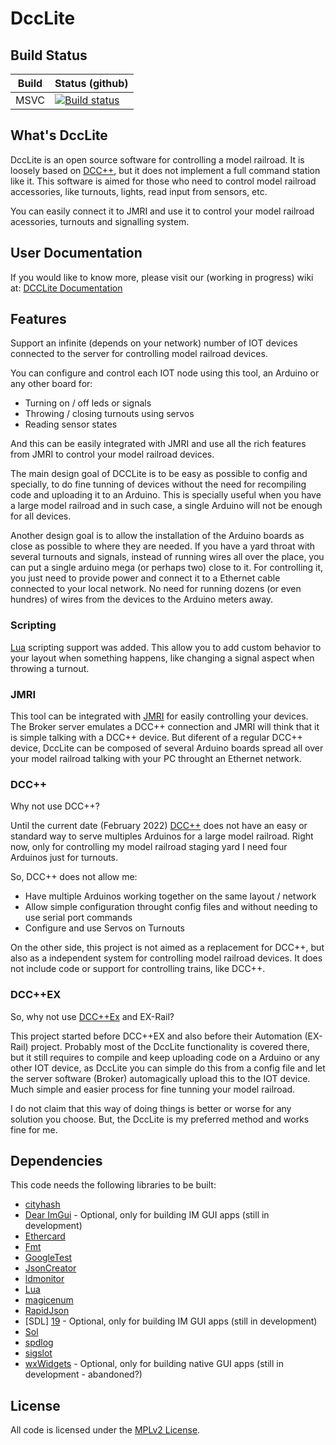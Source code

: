# DccLite

## Build Status

| Build | Status (github) |
|-------|-----------------|
| MSVC  | [![Build status](https://ci.appveyor.com/api/projects/status/vk4a1wgr532h5nlc/branch/master?svg=true)](https://ci.appveyor.com/project/bcsanches/dcclite/branch/master)|

## What's DccLite

DccLite is an open source software for controlling a model railroad. It is loosely based on [DCC++][6], but it does not implement a full command station like it. This software is aimed for those who need to control model railroad accessories, like turnouts, lights, read input from sensors, etc.

You can easily connect it to JMRI and use it to control your model railroad acessories, turnouts and signalling system.

## User Documentation

If you would like to know more, please visit our (working in progress) wiki at: [DCCLite Documentation](https://github.com/bcsanches/DCCLite/wiki)

## Features
Support an infinite (depends on your network) number of IOT devices connected to the server for controlling model railroad devices.

You can configure and control each IOT node using this tool, an Arduino or any other board for:
- Turning on / off leds or signals
- Throwing / closing turnouts using servos
- Reading sensor states

And this can be easily integrated with JMRI and use all the rich features from JMRI to control your model railroad devices. 

The main design goal of DCCLite is to be easy as possible to config and specially, to do fine tunning of devices without the need for recompiling code and uploading it to an Arduino. This is specially useful when you have a large model railroad and in such case, a single Arduino will not be enough for all devices. 

Another design goal is to allow the installation of the Arduino boards as close as possible to where they are needed. If you have a yard throat with several turnouts and signals, instead of running wires all over the place, you can put a single arduino mega (or perhaps two) close to it. For controlling it, you just need to provide power and connect it to a Ethernet cable connected to your local network. No need for running dozens (or even hundres) of wires from the devices to the Arduino meters away.

### Scripting

[Lua][16] scripting support was added. This allow you to add custom behavior to your layout when something happens, like changing a signal aspect when throwing a turnout. 

### JMRI

This tool can be integrated with [JMRI][12] for easily controlling your devices. The Broker server emulates a DCC++ connection and JMRI will think that it is simple talking with a DCC++ device. But diferent of a regular DCC++ device, DccLite can be composed of several Arduino boards spread all over your model railroad talking with your PC throught an Ethernet network.  

### DCC++

Why not use DCC++?

Until the current date (February 2022) [DCC++][14] does not have an easy or standard way to serve multiples Arduinos for a large model railroad. Right now, only for controlling my model railroad staging yard I need four Arduinos just for turnouts.

So, DCC++ does not allow me:
- Have multiple Arduinos working together on the same layout / network
- Allow simple configuration throught config files and without needing to use serial port commands
- Configure and use Servos on Turnouts

On the other side, this project is not aimed as a replacement for DCC++, but also as a independent system for controlling model railroad devices. It does not include code or support for controlling trains, like DCC++.

### DCC++EX

So, why not use [DCC++Ex][13] and EX-Rail?

This project started before DCC++EX and also before their Automation (EX-Rail) project. Probably most of the DccLite functionality is covered there, but it still requires to compile and keep uploading code on a Arduino or any other IOT device, as DccLite you can simple do this from a config file and let the server software (Broker) automagically upload this to the IOT device. Much simple and easier process for fine tunning your model railroad.

I do not claim that this way of doing things is better or worse for any solution you choose. But, the DccLite is my preferred method and works fine for me.

## Dependencies

This code needs the following libraries to be built:

- [cityhash][18]
- [Dear ImGui][20] - Optional, only for building IM GUI apps (still in development)
- [Ethercard][8]
- [Fmt][3]
- [GoogleTest][9]
- [JsonCreator][2]
- [ldmonitor][7]
- [Lua][16]
- [magicenum][10]
- [RapidJson][1]
- [SDL] [19] - Optional, only for building IM GUI apps (still in development)
- [Sol][17]
- [spdlog][4]
- [sigslot][15]
- [wxWidgets][11] - Optional, only for building native GUI apps (still in development - abandoned?)
 
## License

All code is licensed under the [MPLv2 License][5].

[1]: https://github.com/Tencent/rapidjson/
[2]: https://github.com/bcsanches/JsonCreator
[3]: https://github.com/fmtlib/fmt
[4]: https://github.com/gabime/spdlog
[5]: https://choosealicense.com/licenses/mpl-2.0/
[6]: https://sites.google.com/site/dccppsite/
[7]: https://github.com/bcsanches/ldmonitor
[8]: https://github.com/njh/EtherCard
[9]: https://github.com/google/googletest
[10]: https://github.com/Neargye/magic_enum
[11]: https://github.com/wxWidgets/wxWidgets
[12]: https://www.jmri.org/
[13]: https://dcc-ex.com/
[14]: https://github.com/DccPlusPlus/BaseStation/wiki
[15]: https://github.com/palacaze/sigslot
[16]: http://www.lua.org/
[17]: https://github.com/ThePhD/sol2
[18]: https://github.com/google/cityhash
[19]: https://github.com/libsdl-org/SDL
[20]: https://github.com/ocornut/imgui